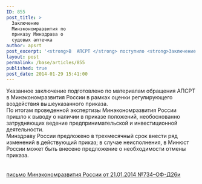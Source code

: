 ```yaml
---
ID: 855
post_title: >
  Заключение
  Минэкономразвития по
  приказу Минздрава о
  судовых аптечка
author: apsrt
post_excerpt: '<strong>В  АПСРТ </strong> поступило <strong>Заключение </strong>Минэкономразвития России за подписью статс-секретаря – заместителя Министра Фомичева О.В. (письмо от 21.01.2014 №734–ОФ-Д26и) по итогам экспертизы приказа Минздравсоцразвития России от 5 мая 2012 г. №499-н  «Об утверждении Порядка установления состава аптечки для оснащения морских судов, судов внутреннего плавания и судов смешанного (река-море) плавания, на имеющих в штатном расписании должности медицинского работника».'
layout: post
permalink: /base/articles/855
published: true
post_date: 2014-01-29 15:41:00
---
```

Указанное заключение подготовлено по материалам обращения АПСРТ в Минэкономразвития России в рамках оценки регулирующего воздействия вышеуказанного приказа. <br />
По итогам проведенной экспертизы Минэкономразвития России пришло к выводу о наличии в приказе положений, необоснованно затрудняющих ведение предпринимательской и инвестиционной деятельности.<br />
Минздраву России предложено в трехмесячный срок внести ряд изменений в действующий приказ; в случае неисполнения, в Минюст России  может быть внесено предложение о необходимости отмены приказа. <br />
<br />
<br />
 <a href="http://www.apsrt.ru/docs/g038.pdf"><span style="text-decoration:underline;"> письмо Минэкономразвития России  от 21.01.2014 №734–ОФ-Д26и </span></a>